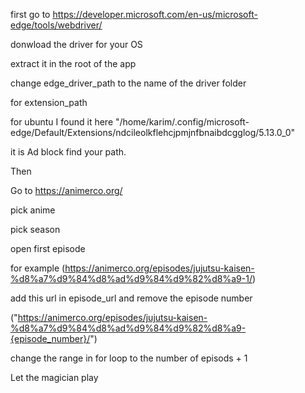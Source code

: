 first go to https://developer.microsoft.com/en-us/microsoft-edge/tools/webdriver/

donwload the driver for your OS

extract it in the root of the app

change edge_driver_path to the name of the driver folder

for extension_path

for ubuntu I found it here "/home/karim/.config/microsoft-edge/Default/Extensions/ndcileolkflehcjpmjnfbnaibdcgglog/5.13.0_0"

it is Ad block find your path.

Then

Go to https://animerco.org/

pick anime

pick season

open first episode

for example (https://animerco.org/episodes/jujutsu-kaisen-%d8%a7%d9%84%d8%ad%d9%84%d9%82%d8%a9-1/)

add this url in episode_url and remove the episode number

("https://animerco.org/episodes/jujutsu-kaisen-%d8%a7%d9%84%d8%ad%d9%84%d9%82%d8%a9-{episode_number}/")

change the range in for loop to the number of episods + 1

Let the magician play
